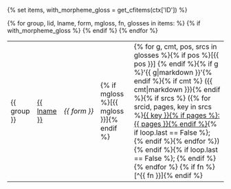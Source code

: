 {% set items, with_morpheme_gloss = get_cfitems(ctx['ID']) %}
<table id="{{ ctx['ID'] }}">
{% for group, lid, lname, form, mgloss, fn, glosses in items: %}
<tr>
<td>{{ group }}</td>
<td><a href="{{ href_language(lid) }}">{{ lname }}</a></td>
<td style="white-space: nowrap"><i>{{ form }}</i></td>
{% if with_morpheme_gloss %}
<td>{% if mgloss %}[{{ mgloss }}]{% endif %}</td>
{% endif %}
<td>
{% for g, cmt, pos, srcs in glosses %}{% if pos %}[{{ pos }}] {% endif %}{% if g %}'{{ g|markdown }}'{% endif %}{% if cmt %} ({{ cmt|markdown }}){% endif %}{% if srcs %}
({% for srcid, pages, key in srcs %}<a href="{{ href_source(srcid) }}">{{ key }}{% if pages %}: {{ pages }}{% endif %}</a>{% if loop.last == False %}; {% endif %}{% endfor %})
{% endif %}{% if loop.last == False %}; {% endif %}{% endfor %}
{% if fn %}[^{{ fn }}]{% endif %}
</td>
</tr>
{% endfor %}
</table>